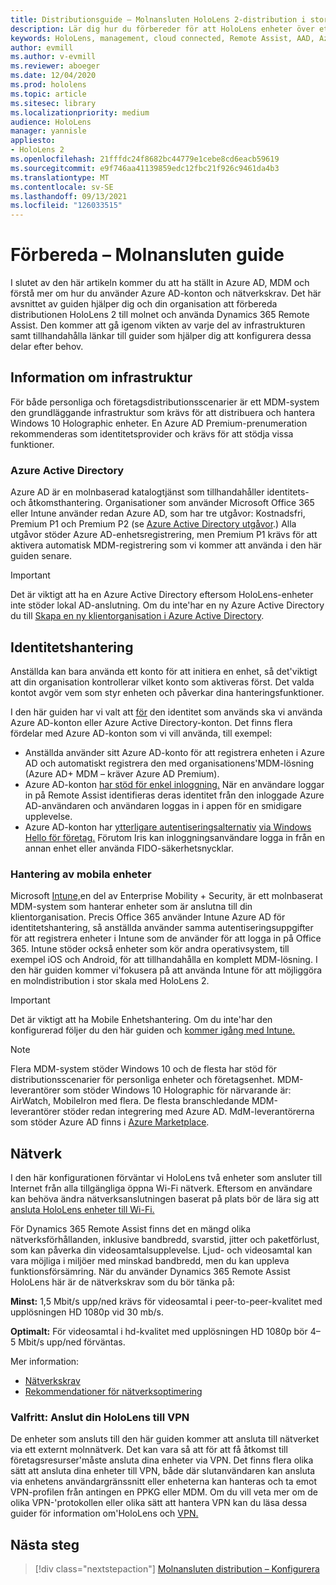 ```yaml
---
title: Distributionsguide – Molnansluten HoloLens 2-distribution i stor skala med Fjärrhjälp – Förbereda
description: Lär dig hur du förbereder för att HoloLens enheter över ett molnanslutet nätverk med Azure Active Directory och identitetshantering.
keywords: HoloLens, management, cloud connected, Remote Assist, AAD, Azure AD, MDM, Mobile Enhetshantering
author: evmill
ms.author: v-evmill
ms.reviewer: aboeger
ms.date: 12/04/2020
ms.prod: hololens
ms.topic: article
ms.sitesec: library
ms.localizationpriority: medium
audience: HoloLens
manager: yannisle
appliesto:
- HoloLens 2
ms.openlocfilehash: 21fffdc24f8682bc44779e1cebe8cd6eacb59619
ms.sourcegitcommit: e9f746aa41139859edc12fbc21f926c9461da4b3
ms.translationtype: MT
ms.contentlocale: sv-SE
ms.lasthandoff: 09/13/2021
ms.locfileid: "126033515"
---
```

# <a name="prepare---cloud-connected-guide"></a>Förbereda – Molnansluten guide

I slutet av den här artikeln kommer du att ha ställt in Azure AD, MDM och förstå mer om hur du använder Azure AD-konton och nätverkskrav. Det här avsnittet av guiden hjälper dig och din organisation att förbereda distributionen HoloLens 2 till molnet och använda Dynamics 365 Remote Assist. Den kommer att gå igenom vikten av varje del av infrastrukturen samt tillhandahålla länkar till guider som hjälper dig att konfigurera dessa delar efter behov.

## <a name="infrastructure-essentials"></a>Information om infrastruktur

För både personliga och företagsdistributionsscenarier är ett MDM-system den grundläggande infrastruktur som krävs för att distribuera och hantera Windows 10 Holographic enheter. En Azure AD Premium-prenumeration rekommenderas som identitetsprovider och krävs för att stödja vissa funktioner.

### <a name="azure-active-directory"></a>Azure Active Directory

Azure AD är en molnbaserad katalogtjänst som tillhandahåller identitets- och åtkomsthantering. Organisationer som använder Microsoft Office 365 eller Intune använder redan Azure AD, som har tre utgåvor: Kostnadsfri, Premium P1 och Premium P2 (se [Azure Active Directory utgåvor](https://azure.microsoft.com/documentation/articles/active-directory-editions).) Alla utgåvor stöder Azure AD-enhetsregistrering, men Premium P1 krävs för att aktivera automatisk MDM-registrering som vi kommer att använda i den här guiden senare.

> [!IMPORTANT]
> Det är viktigt att ha en Azure Active Directory eftersom HoloLens-enheter inte stöder lokal AD-anslutning. Om du inte&#39;har en ny Azure Active Directory du till [Skapa en ny klientorganisation i Azure Active Directory](/azure/active-directory/fundamentals/active-directory-access-create-new-tenant).

## <a name="identity-management"></a>Identitetshantering

Anställda kan bara använda ett konto för att initiera en enhet, så det&#39;viktigt att din organisation kontrollerar vilket konto som aktiveras först. Det valda kontot avgör vem som styr enheten och påverkar dina hanteringsfunktioner.

I den här guiden har vi valt att [för](/hololens/hololens-identity) den identitet som används ska vi använda Azure AD-konton eller Azure Active Directory-konton. Det finns flera fördelar med Azure AD-konton som vi vill använda, till exempel:

- Anställda använder sitt Azure AD-konto för att registrera enheten i Azure AD och automatiskt registrera den med organisationens&#39;MDM-lösning (Azure AD+ MDM – kräver Azure AD Premium).
- Azure AD-konton [har stöd för enkel inloggning.](/azure/active-directory/manage-apps/what-is-single-sign-on) När en användare loggar in på Remote Assist identifieras deras identitet från den inloggade Azure AD-användaren och användaren loggas in i appen för en smidigare upplevelse.
- Azure AD-konton har [ytterligare autentiseringsalternativ](/hololens/hololens-identity) [via Windows Hello för företag.](/windows/security/identity-protection/hello-for-business/hello-identity-verification) Förutom Iris kan inloggningsanvändare logga in från en annan enhet eller använda FIDO-säkerhetsnycklar.

### <a name="mobile-device-management"></a>Hantering av mobila enheter

Microsoft [Intune,](/mem/intune/fundamentals/what-is-intune)en del av Enterprise Mobility + Security, är ett molnbaserat MDM-system som hanterar enheter som är anslutna till din klientorganisation. Precis Office 365 använder Intune Azure AD för identitetshantering, så anställda använder samma autentiseringsuppgifter för att registrera enheter i Intune som de använder för att logga in på Office 365. Intune stöder också enheter som kör andra operativsystem, till exempel iOS och Android, för att tillhandahålla en komplett MDM-lösning. I den här guiden kommer vi&#39;fokusera på att använda Intune för att möjliggöra en molndistribution i stor skala med HoloLens 2.

> [!IMPORTANT]
> Det är viktigt att ha Mobile Enhetshantering. Om du inte&#39;har den konfigurerad följer du den här guiden och [kommer igång med Intune.](/mem/intune/fundamentals/free-trial-sign-up)

> [!NOTE]
> Flera MDM-system stöder Windows 10 och de flesta har stöd för distributionsscenarier för personliga enheter och företagsenhet. MDM-leverantörer som stöder Windows 10 Holographic för närvarande är: AirWatch, MobileIron med flera. De flesta branschledande MDM-leverantörer stöder redan integrering med Azure AD. MdM-leverantörerna som stöder Azure AD finns i [Azure Marketplace](https://azure.microsoft.com/marketplace/).

## <a name="network"></a>Nätverk

I den här konfigurationen förväntar vi HoloLens två enheter som ansluter till Internet från alla tillgängliga öppna Wi-Fi nätverk. Eftersom en användare kan behöva ändra nätverksanslutningen baserat på plats bör de lära sig att [ansluta HoloLens enheter till Wi-Fi.](/hololens/hololens-network)

För Dynamics 365 Remote Assist finns det en mängd olika nätverksförhållanden, inklusive bandbredd, svarstid, jitter och paketförlust, som kan påverka din videosamtalsupplevelse. Ljud- och videosamtal kan vara möjliga i miljöer med minskad bandbredd, men du kan uppleva funktionsförsämring. När du använder Dynamics 365 Remote Assist HoloLens här är de nätverkskrav som du bör tänka på:

**Minst:** 1,5 Mbit/s upp/ned krävs för videosamtal i peer-to-peer-kvalitet med upplösningen HD 1080p vid 30 mb/s.

**Optimalt:** För videosamtal i hd-kvalitet med upplösningen HD 1080p bör 4–5 Mbit/s upp/ned förväntas.

Mer information:

- [Nätverkskrav](/dynamics365/mixed-reality/remote-assist/requirements#network-requirements)
- [Rekommendationer för nätverksoptimering](/dynamics365/mixed-reality/remote-assist/requirements#dynamics-365-remote-assist-hololens)

### <a name="optional-connect-your-hololens-to-vpn"></a>Valfritt: Anslut din HoloLens till VPN

De enheter som ansluts till den här guiden kommer att ansluta till nätverket via ett externt molnnätverk. Det kan vara så att för att få åtkomst till företagsresurser&#39;måste ansluta dina enheter via VPN. Det finns flera olika sätt att ansluta dina enheter till VPN, både där slutanvändaren kan ansluta via enhetens användargränssnitt eller enheterna kan hanteras och ta emot VPN-profilen från antingen en PPKG eller MDM. Om du vill veta mer om de olika VPN-&#39;protokollen eller olika sätt att hantera VPN kan du läsa dessa guider för information om&#39;HoloLens och [VPN.](/hololens/hololens-network#vpn)

## <a name="next-step"></a>Nästa steg

> [!div class="nextstepaction"]
> [Molnansluten distribution – Konfigurera](hololens2-cloud-connected-configure.md)
